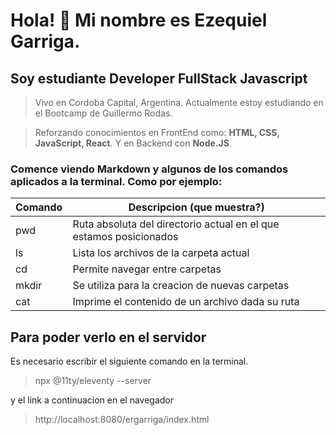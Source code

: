 # Hola! 👋 Mi nombre es Ezequiel Garriga.
## Soy estudiante Developer **FullStack Javascript**
> Vivo en Cordoba Capital, Argentina. Actualmente estoy estudiando en el Bootcamp de Guillermo Rodas.

> Reforzando conocimientos en FrontEnd como: **HTML, CSS, JavaScript, React**. Y en Backend con **Node.JS**.

### Comence viendo Markdown y algunos de los comandos aplicados a la terminal. Como por ejemplo:

| Comando | Descripcion (que muestra?)                                         |
| ------- | ------------------------------------------------------------------ |
| pwd     | Ruta absoluta del directorio actual en el que estamos posicionados |
| ls      | Lista los archivos de la carpeta actual                            |
| cd      | Permite navegar entre carpetas                                     |
| mkdir   | Se utiliza para la creacion de nuevas carpetas                     |
| cat     | Imprime el contenido de un archivo dada su ruta                    |

## Para poder verlo en el servidor
 Es necesario escribir el siguiente comando en la terminal.

> npx @11ty/eleventy --server

y el link a continuacion en el navegador 

>http://localhost:8080/ergarriga/index.html  
